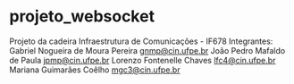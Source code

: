 # projeto_websocket
Projeto da cadeira Infraestrutura de Comunicações - IF678
Integrantes:
Gabriel Nogueira de Moura Pereira <gnmp@cin.ufpe.br>
João Pedro Mafaldo de Paula <jpmp@cin.ufpe.br>
Lorenzo Fontenelle Chaves <lfc4@cin.ufpe.br>
Mariana Guimarães Coêlho <mgc3@cin.ufpe.br>